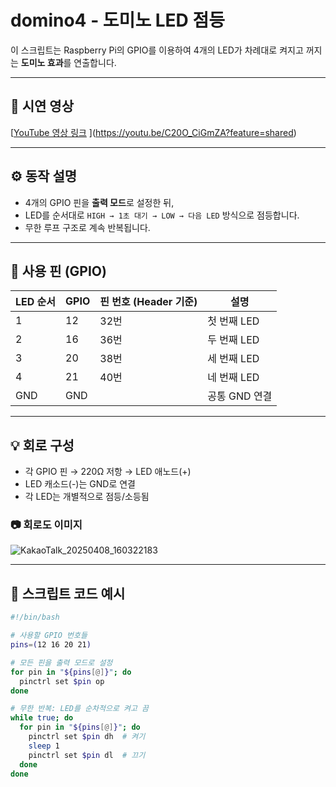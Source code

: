 # domino4 - 도미노 LED 점등

이 스크립트는 Raspberry Pi의 GPIO를 이용하여 4개의 LED가 차례대로 켜지고 꺼지는 **도미노 효과**를 연출합니다.

---

## 🔗 시연 영상

[[YouTube 영상 링크](https://youtu.be/your-video-link)  ](https://youtu.be/C20O_CiGmZA?feature=shared)


---

## ⚙️ 동작 설명

- 4개의 GPIO 핀을 **출력 모드**로 설정한 뒤,
- LED를 순서대로 `HIGH → 1초 대기 → LOW → 다음 LED` 방식으로 점등합니다.
- 무한 루프 구조로 계속 반복됩니다.

---

## 🧠 사용 핀 (GPIO)

| LED 순서 | GPIO | 핀 번호 (Header 기준) | 설명            |
|----------|------|------------------------|-----------------|
| 1        | 12   | 32번                   | 첫 번째 LED     |
| 2        | 16   | 36번                   | 두 번째 LED     |
| 3        | 20   | 38번                   | 세 번째 LED     |
| 4        | 21   | 40번                   | 네 번째 LED     |
| GND      | GND  |                        | 공통 GND 연결    |

---

## 💡 회로 구성

- 각 GPIO 핀 → 220Ω 저항 → LED 애노드(+)  
- LED 캐소드(-)는 GND로 연결  
- 각 LED는 개별적으로 점등/소등됨

### 📷 회로도 이미지
![KakaoTalk_20250408_160322183](https://github.com/user-attachments/assets/3c24febc-80eb-4316-8174-8db1ec8132ab)

---

## 📄 스크립트 코드 예시

```bash
#!/bin/bash

# 사용할 GPIO 번호들
pins=(12 16 20 21)

# 모든 핀을 출력 모드로 설정
for pin in "${pins[@]}"; do
  pinctrl set $pin op
done

# 무한 반복: LED를 순차적으로 켜고 끔
while true; do
  for pin in "${pins[@]}"; do
    pinctrl set $pin dh  # 켜기
    sleep 1
    pinctrl set $pin dl  # 끄기
  done
done
